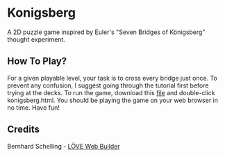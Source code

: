 # Konigsberg
A 2D puzzle game inspired by Euler's "Seven Bridges of Königsberg" thought experiment.

## How To Play?
For a given playable level, your task is to cross every bridge just once. To prevent any confusion, I suggest going through the tutorial first before trying at the decks.
To run the game, download this [file](https://github.com/LordJatonyas/Konigsberg/blob/main/play/Konigsberg.zip) and double-click konigsberg.html. You should be playing the game on your web browser in no time. Have fun!

## Credits
Bernhard Schelling - [LÖVE Web Builder](https://schellingb.github.io/LoveWebBuilder/)
